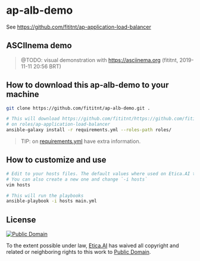 # ap-alb-demo

See <https://github.com/fititnt/ap-application-load-balancer>

## ASCIInema demo
> @TODO: visual demonstration with <https://asciinema.org> (fititnt, 2019-11-11 20:56 BRT)

## How to download this ap-alb-demo to your machine

```bash
git clone https://github.com/fititnt/ap-alb-demo.git .

# This will download https://github.com/fititnt/https://github.com/fititnt/ap-application-load-balancer
# on roles/ap-application-load-balancer
ansible-galaxy install -r requirements.yml --roles-path roles/
```

> TIP: on [requirements.yml](requirements.yml) have extra information.

## How to customize and use

```bash
# Edit to your hosts files. The default values where used on Etica.AI test servers
# You can also create a new one and change `-i hosts`
vim hosts

# This will run the playbooks
ansible-playbook -i hosts main.yml
```

## License
[![Public Domain](https://i.creativecommons.org/p/zero/1.0/88x31.png)](UNLICENSE)

To the extent possible under law, [Etica.AI](https://etica.ai/) has waived all
copyright and related or neighboring rights to this work to
[Public Domain](UNLICENSE).
